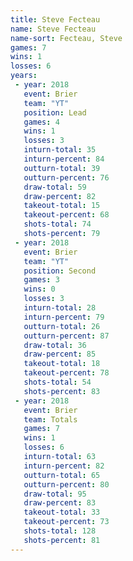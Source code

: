 ```yaml
---
title: Steve Fecteau
name: Steve Fecteau
name-sort: Fecteau, Steve
games: 7
wins: 1
losses: 6
years:
 - year: 2018
   event: Brier
   team: "YT"
   position: Lead
   games: 4
   wins: 1
   losses: 3
   inturn-total: 35
   inturn-percent: 84
   outturn-total: 39
   outturn-percent: 76
   draw-total: 59
   draw-percent: 82
   takeout-total: 15
   takeout-percent: 68
   shots-total: 74
   shots-percent: 79
 - year: 2018
   event: Brier
   team: "YT"
   position: Second
   games: 3
   wins: 0
   losses: 3
   inturn-total: 28
   inturn-percent: 79
   outturn-total: 26
   outturn-percent: 87
   draw-total: 36
   draw-percent: 85
   takeout-total: 18
   takeout-percent: 78
   shots-total: 54
   shots-percent: 83
 - year: 2018
   event: Brier
   team: Totals
   games: 7
   wins: 1
   losses: 6
   inturn-total: 63
   inturn-percent: 82
   outturn-total: 65
   outturn-percent: 80
   draw-total: 95
   draw-percent: 83
   takeout-total: 33
   takeout-percent: 73
   shots-total: 128
   shots-percent: 81
---
```

